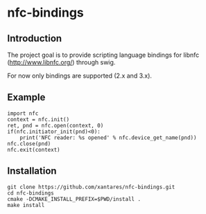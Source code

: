 nfc-bindings
============

Introduction
------------

The project goal is to provide scripting language bindings for libnfc (http://www.libnfc.org/) through swig.

For now only bindings are supported (2.x and 3.x).

Example
-------

    import nfc
    context = nfc.init()
    ret, pnd = nfc.open(context, 0)
    if(nfc.initiator_init(pnd)<0):
        print('NFC reader: %s opened' % nfc.device_get_name(pnd))
    nfc.close(pnd)
    nfc.exit(context)

Installation
------------

    git clone https://github.com/xantares/nfc-bindings.git
    cd nfc-bindings
    cmake -DCMAKE_INSTALL_PREFIX=$PWD/install .
    make install
